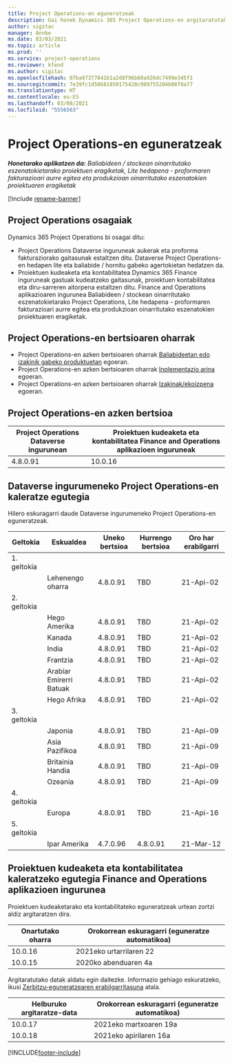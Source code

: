 ```yaml
---
title: Project Operations-en eguneratzeak
description: Gai honek Dynamics 365 Project Operations-en argitaratutako bertsioei buruzko informazioa eskaintzen du.
author: sigitac
manager: Annbe
ms.date: 03/03/2021
ms.topic: article
ms.prod: ''
ms.service: project-operations
ms.reviewer: kfend
ms.author: sigitac
ms.openlocfilehash: 07ba97377841b1a2d8f96b60a926dc7499e345f1
ms.sourcegitcommit: 7e39fc1d50681850175428c909755204b08f0a77
ms.translationtype: HT
ms.contentlocale: eu-ES
ms.lasthandoff: 03/08/2021
ms.locfileid: "5556563"
---
```

# <a name="project-operations-updates"></a>Project Operations-en eguneratzeak

_**Honetarako aplikatzen da:** Baliabideen / stockean oinarritutako eszenatokietarako proiektuen eragiketak, Lite hedapena - proformaren fakturazioari aurre egitea eta produkzioan oinarritutako eszenatokien proiektuaren eragiketak_

[!include [rename-banner](~/includes/cc-data-platform-banner.md)]

## <a name="project-operations-components"></a>Project Operations osagaiak

Dynamics 365 Project Operations bi osagai ditu:

- Project Operations Dataverse inguruneak aukerak eta proforma fakturaziorako gaitasunak estaltzen ditu. Dataverse Project Operations-en hedapen lite eta baliabide / hornitu gabeko agertokietan hedatzen da.
- Proiektuen kudeaketa eta kontabilitatea Dynamics 365 Finance inguruneak gastuak kudeatzeko gaitasunak, proiektuen kontabilitatea eta diru-sarreren aitorpena estaltzen ditu. Finance and Operations aplikazioaren ingurunea Baliabideen / stockean oinarritutako eszenatokietarako Project Operations, Lite hedapena - proformaren fakturazioari aurre egitea eta produkzioan oinarritutako eszenatokien proiektuaren eragiketak.

## <a name="project-operations-release-notes"></a>Project Operations-en bertsioaren oharrak
- Project Operations-en azken bertsioaren oharrak [Baliabideetan edo izakinik gabeko produktuetan](whats-new-mar-2021-resource-based.md) egoeran.
- Project Operations-en azken bertsioaren oharrak [Inplementazio arina](../pro/whats-new/whats-new-mar-2021-lite.md) egoeran.
- Project Operations-en azken bertsioaren oharrak [Izakinak/ekoizpena](../prod-pma/whats-new/whats-new-jan-2021-stocked.md) egoeran.

## <a name="project-operations-latest-version"></a>Project Operations-en azken bertsioa

| Project Operations Dataverse ingurunean | Proiektuen kudeaketa eta kontabilitatea Finance and Operations aplikazioen inguruneak |
| --- | --- |
| 4.8.0.91 | 10.0.16 |

## <a name="release-schedule-for-project-operations-on-dataverse-environment"></a>Dataverse ingurumeneko Project Operations-en kaleratze egutegia

Hilero eskuragarri daude Dataverse ingurumeneko Project Operations-en eguneratzeak. 

| Geltokia   | Eskualdea        | Uneko bertsioa | Hurrengo bertsioa | Oro har erabilgarri |
|-----------|---------------|-----------------|--------------|---------------------|
| 1. geltokia |   &nbsp;      |    &nbsp;       | &nbsp;       |      &nbsp;         |
|   &nbsp;  | Lehenengo oharra |  4.8.0.91       | TBD     | 21-Api-02           |
| 2. geltokia |   &nbsp;      |    &nbsp;       | &nbsp;       |      &nbsp;         |
|   &nbsp;  | Hego Amerika |  4.8.0.91       | TBD     | 21-Api-02           |
|    &nbsp; | Kanada        |  4.8.0.91       | TBD     | 21-Api-02           |
|   &nbsp;  | India         |  4.8.0.91       | TBD     | 21-Api-02           |
|   &nbsp;  | Frantzia         |  4.8.0.91       | TBD     | 21-Api-02           |
|   &nbsp;  | Arabiar Emirerri Batuak         |  4.8.0.91       | TBD     | 21-Api-02           |
|   &nbsp;  | Hego Afrika         |  4.8.0.91       | TBD     | 21-Api-02           |
| 3. geltokia  |      &nbsp;   |     &nbsp;      |     &nbsp;   |      &nbsp;         |
|   &nbsp;  | Japonia         |  4.8.0.91       | TBD     | 21-Api-09           |
|   &nbsp;  | Asia Pazifikoa  |  4.8.0.91       | TBD     | 21-Api-09           |
|   &nbsp;  | Britainia Handia |  4.8.0.91       | TBD     | 21-Api-09           |
|   &nbsp;  | Ozeania       |  4.8.0.91       | TBD     | 21-Api-09           |
| 4. geltokia |     &nbsp;    |     &nbsp;      |     &nbsp;   |      &nbsp;         |
|   &nbsp;  | Europa        |  4.8.0.91       | TBD     | 21-Api-16           |
| 5. geltokia |     &nbsp;    |     &nbsp;      |     &nbsp;   |      &nbsp;         |
|   &nbsp;  | Ipar Amerika |  4.7.0.96       | 4.8.0.91     | 21-Mar-12           |

## <a name="release-schedule-for-project-management-and-accounting-in-the-finance-and-operations-apps-environment"></a>Proiektuen kudeaketa eta kontabilitatea kaleratzeko egutegia Finance and Operations aplikazioen ingurunea

Proiektuen kudeaketarako eta kontabilitateko eguneratzeak urtean zortzi aldiz argitaratzen dira.

| Onartutako oharra | Orokorrean eskuragarri (eguneratze automatikoa) |
| --- | --- |
| 10.0.16 | 2021eko urtarrilaren 22 |
| 10.0.15 | 2020ko abenduaren 4a |


Argitaratutako datak aldatu egin daitezke. Informazio gehiago eskuratzeko, ikusi [Zerbitzu-eguneratzearen erabilgarritasuna](https://docs.microsoft.com/dynamics365/fin-ops-core/fin-ops/get-started/public-preview-releases?toc=/dynamics365/finance/toc.json) atala.

| Helburuko argitaratze-data | Orokorrean eskuragarri (eguneratze automatikoa) |
| --- | --- |
| 10.0.17 | 2021eko martxoaren 19a |
| 10.0.18 | 2021eko apirilaren 16a |


[!INCLUDE[footer-include](../includes/footer-banner.md)]
